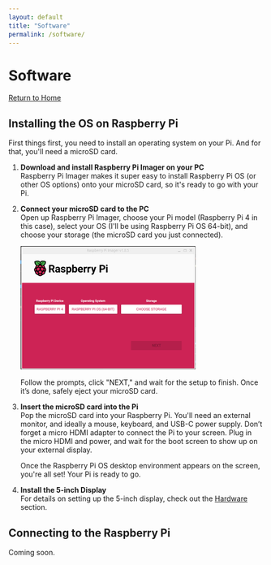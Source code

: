 ```yaml
---
layout: default
title: "Software"
permalink: /software/
---
```


# Software

[Return to Home](index.md)

## Installing the OS on Raspberry Pi

First things first, you need to install an operating system on your Pi. And for that, you'll need a microSD card.

1. **Download and install Raspberry Pi Imager on your PC**  
   Raspberry Pi Imager makes it super easy to install Raspberry Pi OS (or other OS options) onto your microSD card, so it's ready to go with your Pi.

2. **Connect your microSD card to the PC**  
   Open up Raspberry Pi Imager, choose your Pi model (Raspberry Pi 4 in this case), select your OS (I'll be using Raspberry Pi OS 64-bit), and choose your storage (the microSD card you just connected).

   ![Raspberry Pi Imager](./assets/software-configuration-image1.png)

   Follow the prompts, click "NEXT," and wait for the setup to finish. Once it’s done, safely eject your microSD card.

3. **Insert the microSD card into the Pi**  
   Pop the microSD card into your Raspberry Pi. You'll need an external monitor, and ideally a mouse, keyboard, and USB-C power supply. Don’t forget a micro HDMI adapter to connect the Pi to your screen. Plug in the micro HDMI and power, and wait for the boot screen to show up on your external display.  

   Once the Raspberry Pi OS desktop environment appears on the screen, you're all set! Your Pi is ready to go.

4. **Install the 5-inch Display**  
   For details on setting up the 5-inch display, check out the [Hardware](hardware.md) section.

## Connecting to the Raspberry Pi

Coming soon.